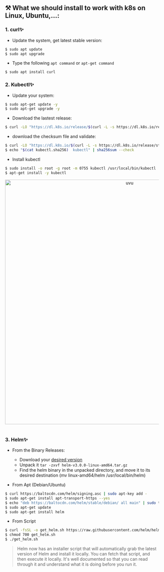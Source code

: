 ## ⚒ What we should install to work with k8s on Linux, Ubuntu,...:
### 1. curl✨

- Update the system, get latest stable version:
```bash
$ sudo apt update
$ sudo apt upgrade
```

- Type the following `apt command` or `apt-get command`
```bash
$ sudo apt install curl
```

### 2. Kubectl✨
- Update your system:
```bash
$ sudo apt-get update -y
$ sudo apt-get upgrade -y
```

- Download the lastest release:
```bash
$ curl -LO "https://dl.k8s.io/release/$(curl -L -s https://dl.k8s.io/release/stable.txt)/bin/linux/amd64/kubectl"
```

- download the checksum file and validate:
```bash
$ curl -LO "https://dl.k8s.io/$(curl -L -s https://dl.k8s.io/release/stable.txt)/bin/linux/amd64/kubectl.sha256"
$ echo "$(cat kubectl.sha256)  kubectl" | sha256sum --check
```

- Install kubectl
```bash
$ sudo install -o root -g root -m 0755 kubectl /usr/local/bin/kubectl
$ apt-get install -y kubectl 
```

<div align="center">
    <img src="https://user-images.githubusercontent.com/100349044/222874944-c71242a7-d782-4c8e-818f-5f41e1b8c665.png" alt="uvu" width="800">
    <br>
    <br>
</div>


### 3. Helm✨
- From the Binary Releases:
  - Download your [desired version](https://github.com/helm/helm/releases)
  - Unpack it `tar -zxvf helm-v3.0.0-linux-amd64.tar.gz`
  - Find the helm binary in the unpacked directory, and move it to its desired destination (mv linux-amd64/helm /usr/local/bin/helm)


- From Apt (Debian/Ubuntu)
```bash
$ curl https://baltocdn.com/helm/signing.asc | sudo apt-key add -
$ sudo apt-get install apt-transport-https --yes
$ echo "deb https://baltocdn.com/helm/stable/debian/ all main" | sudo tee /etc/apt/sources.list.d/helm-stable-debian.list
$ sudo apt-get update
$ sudo apt-get install helm
```

- From Script
```bash
$ curl -fsSL -o get_helm.sh https://raw.githubusercontent.com/helm/helm/main/scripts/get-helm-3
$ chmod 700 get_helm.sh
$ ./get_helm.sh
```
> Helm now has an installer script that will automatically grab the latest version of Helm and install it locally. You can fetch that script, and then execute it locally. It's well documented so that you can read through it and understand what it is doing before you run it.

